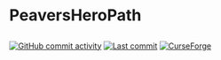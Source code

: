 # PeaversHeroPath

## 

[![GitHub commit activity](https://img.shields.io/github/commit-activity/m/peavers/<<REPOSITORY>>)](https://github.com/peavers/<<REPOSITORY>>/commits/master) [![Last commit](https://img.shields.io/github/last-commit/peavers/<<REPOSITORY>>)](https://github.com/peavers/<<REPOSITORY>>/commits/master) [![CurseForge](https://img.shields.io/curseforge/dt/1275372?label=CurseForge&color=F16436)](https://www.curseforge.com/wow/addons/<<CURSEFORGE_PROJECT_NAME>>)

